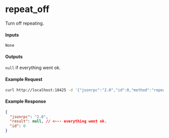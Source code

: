 # repeat_off
Turn off repeating.

#### Inputs
`None`

#### Outputs
`null` if everything went ok.

#### Example Request
```bash
curl http://localhost:18425 -d '{"jsonrpc":"2.0","id":0,"method":"repeat_off"}'
```

#### Example Response
```json
{
  "jsonrpc": "2.0",
  "result": null, // <--- everything went ok.
  "id": 0
}
```

